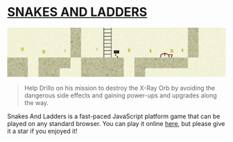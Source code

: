 # [SNAKES AND LADDERS](https://joachimford.uk/content/snakes_and_ladders.htm)

![](https://github.com/Hope41/snakes-and-ladders/blob/main/image.png?raw=true)

> Help Drillo on his mission to destroy the X-Ray Orb by avoiding the dangerous side effects and gaining power-ups and upgrades along the way.

Snakes And Ladders is a fast-paced JavaScript platform game that can be played on any standard browser. You can play it online [here](https://joachimford.uk/content/snakes_and_ladders.htm), but please give it a star if you enjoyed it!
